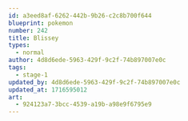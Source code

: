 ```yaml
---
id: a3eed8af-6262-442b-9b26-c2c8b700f644
blueprint: pokemon
number: 242
title: Blissey
types:
  - normal
author: 4d8d6ede-5963-429f-9c2f-74b897007e0c
tags:
  - stage-1
updated_by: 4d8d6ede-5963-429f-9c2f-74b897007e0c
updated_at: 1716595012
art:
  - 924123a7-3bcc-4539-a19b-a98e9f6795e9
---
```


